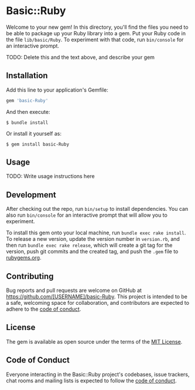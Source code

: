 # Basic::Ruby

Welcome to your new gem! In this directory, you'll find the files you need to be able to package up your Ruby library into a gem. Put your Ruby code in the file `lib/basic/Ruby`. To experiment with that code, run `bin/console` for an interactive prompt.

TODO: Delete this and the text above, and describe your gem

## Installation

Add this line to your application's Gemfile:

```ruby
gem 'basic-Ruby'
```

And then execute:

    $ bundle install

Or install it yourself as:

    $ gem install basic-Ruby

## Usage

TODO: Write usage instructions here

## Development

After checking out the repo, run `bin/setup` to install dependencies. You can also run `bin/console` for an interactive prompt that will allow you to experiment.

To install this gem onto your local machine, run `bundle exec rake install`. To release a new version, update the version number in `version.rb`, and then run `bundle exec rake release`, which will create a git tag for the version, push git commits and the created tag, and push the `.gem` file to [rubygems.org](https://rubygems.org).

## Contributing

Bug reports and pull requests are welcome on GitHub at https://github.com/[USERNAME]/basic-Ruby. This project is intended to be a safe, welcoming space for collaboration, and contributors are expected to adhere to the [code of conduct](https://github.com/[USERNAME]/basic-Ruby/blob/master/CODE_OF_CONDUCT.md).

## License

The gem is available as open source under the terms of the [MIT License](https://opensource.org/licenses/MIT).

## Code of Conduct

Everyone interacting in the Basic::Ruby project's codebases, issue trackers, chat rooms and mailing lists is expected to follow the [code of conduct](https://github.com/[USERNAME]/basic-Ruby/blob/master/CODE_OF_CONDUCT.md).
